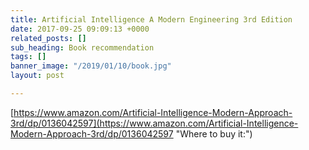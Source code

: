 ```yaml
---
title: Artificial Intelligence A Modern Engineering 3rd Edition
date: 2017-09-25 09:09:13 +0000
related_posts: []
sub_heading: Book recommendation
tags: []
banner_image: "/2019/01/10/book.jpg"
layout: post

---
```

[https://www.amazon.com/Artificial-Intelligence-Modern-Approach-3rd/dp/0136042597](https://www.amazon.com/Artificial-Intelligence-Modern-Approach-3rd/dp/0136042597 "Where to buy it:")